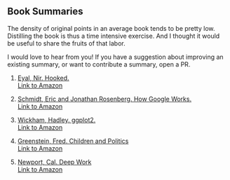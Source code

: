 ## Book Summaries

The density of original points in an average book tends to be pretty low. Distilling the book is thus a time intensive exercise. And I thought it would be useful to share the fruits of that labor. 

I would love to hear from you! If you have a suggestion about improving an existing summary, or want to contribute a summary, open a PR.

1. [Eyal, Nir. Hooked.](summaries/01_eyal_hooked.md)  
  [Link to Amazon](https://www.amazon.com/dp/B00LMGLXTS/ref=dp-kindle-redirect?_encoding=UTF8&btkr=1)

2. [Schmidt, Eric and Jonathan Rosenberg. How Google Works.](summaries/02_schmidt_rosenberg_how_goog_works.md)  
  [Link to Amazon](https://www.amazon.com/How-Google-Works-Eric-Schmidt-ebook/dp/B00HUU13Y0/)

3. [Wickham, Hadley. ggplot2.](summaries/03_wickham_ggplot2.md)  
  [Link to Amazon](https://www.amazon.com/ggplot2-Elegant-Graphics-Data-Analysis-ebook/dp/B01GVCRF6M/)

4. [Greenstein, Fred. Children and Politics](summaries/04_greenstein_children_and_politics.md)  
  [Link to Amazon](https://smile.amazon.com/Children-Politics-Political-Science-Study/dp/0300013191/)

5. [Newport, Cal. Deep Work](summaries/05_newport_deep_work.md)  
   [Link to Amazon](https://smile.amazon.com/Deep-Work-Focused-Success-Distracted-ebook/dp/B00X47ZVXM/)
   